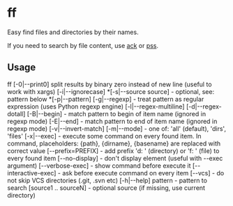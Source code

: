 ff
==

Easy find files and directories by their names.

If you need to search by file content, use [ack](https://github.com/petdance/ack) or [pss](https://github.com/eliben/pss).

Usage
-----

ff 
    [-0|--print0] split results by binary zero instead of new line (useful to work with xargs)
    [-i|--ignorecase]
    *[-s|--source source] - optional, see: pattern below
    *[-p|--pattern]
    [-g|--regexp] - treat pattern as regular expression (uses Python regexp engine)
    [-l|--regex-multiline]
    [-d|--regex-dotall]
    [-B|--begin] - match pattern to begin of item name (ignored in regexp mode)
    [-E|--end] - match pattern to end of item name (ignored in regexp mode)
    [-v|--invert-match]
    [-m|--mode] - one of: 'all' (default), 'dirs', 'files'
    [-x|--exec] - execute some command on every found item. In command, placeholders: {path}, {dirname}, {basename} are replaced with correct value
    [--prefix=PREFIX] - add prefix 'd: ' (directory) or 'f: ' (file) to every found item
    [--no-display] - don't display element (useful with --exec argument)
    [--verbose-exec] - show command before execute it
    [--interactive-exec] - ask before execute command on every item
    [--vcs] - do not skip VCS directories (.git, .svn etc)
    [-h|--help]
    pattern - pattern to search
    [source1 .. sourceN] - optional source (if missing, use current directory)
